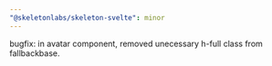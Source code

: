 ```yaml
---
"@skeletonlabs/skeleton-svelte": minor
---
```


bugfix: in avatar component, removed unecessary h-full class from fallbackbase. 
  
